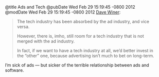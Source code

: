 @title Ads and Tech
@pubDate Wed Feb 29 15:19:45 -0800 2012
@modDate Wed Feb 29 15:19:45 -0800 2012
<a href="http://scripting.com/stories/2012/02/29/bookmark.html">Dave Winer</a>:

>The tech industry has been absorbed by the ad industry, and vice versa.
>
>However, there is, imho, still room for a tech industry that is not merged with the ad industry.
>
>In fact, if we want to have a tech industry at all, we’d better invest in the “other” one, because advertising isn’t much to bet on long-term.

I’m sick of ads — but sicker of the terrible relationship between ads and software.
